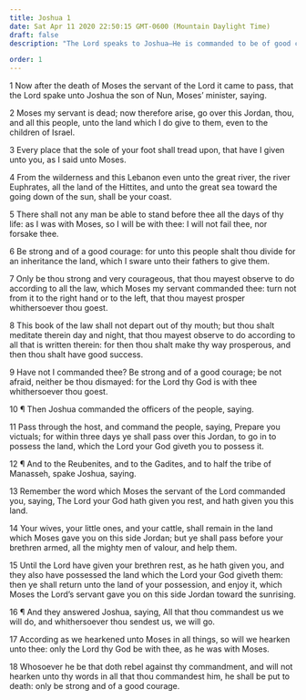 ```yaml
---
title: Joshua 1
date: Sat Apr 11 2020 22:50:15 GMT-0600 (Mountain Daylight Time)
draft: false
description: "The Lord speaks to Joshua—He is commanded to be of good courage, to meditate upon the law, and to keep the commandments—He prepares Israel to enter Canaan."

order: 1
---
```

    
1 Now after the death of Moses the servant of the Lord it came to pass, that the Lord spake unto Joshua the son of Nun, Moses’ minister, saying.

2 Moses my servant is dead; now therefore arise, go over this Jordan, thou, and all this people, unto the land which I do give to them, even to the children of Israel.

3 Every place that the sole of your foot shall tread upon, that have I given unto you, as I said unto Moses.

4 From the wilderness and this Lebanon even unto the great river, the river Euphrates, all the land of the Hittites, and unto the great sea toward the going down of the sun, shall be your coast.

5 There shall not any man be able to stand before thee all the days of thy life: as I was with Moses, so I will be with thee: I will not fail thee, nor forsake thee.

6 Be strong and of a good courage: for unto this people shalt thou divide for an inheritance the land, which I sware unto their fathers to give them.

7 Only be thou strong and very courageous, that thou mayest observe to do according to all the law, which Moses my servant commanded thee: turn not from it to the right hand or to the left, that thou mayest prosper whithersoever thou goest.

8 This book of the law shall not depart out of thy mouth; but thou shalt meditate therein day and night, that thou mayest observe to do according to all that is written therein: for then thou shalt make thy way prosperous, and then thou shalt have good success.

9 Have not I commanded thee? Be strong and of a good courage; be not afraid, neither be thou dismayed: for the Lord thy God is with thee whithersoever thou goest.

10 ¶ Then Joshua commanded the officers of the people, saying.

11 Pass through the host, and command the people, saying, Prepare you victuals; for within three days ye shall pass over this Jordan, to go in to possess the land, which the Lord your God giveth you to possess it.

12 ¶ And to the Reubenites, and to the Gadites, and to half the tribe of Manasseh, spake Joshua, saying.

13 Remember the word which Moses the servant of the Lord commanded you, saying, The Lord your God hath given you rest, and hath given you this land.

14 Your wives, your little ones, and your cattle, shall remain in the land which Moses gave you on this side Jordan; but ye shall pass before your brethren armed, all the mighty men of valour, and help them.

15 Until the Lord have given your brethren rest, as he hath given you, and they also have possessed the land which the Lord your God giveth them: then ye shall return unto the land of your possession, and enjoy it, which Moses the Lord’s servant gave you on this side Jordan toward the sunrising.

16 ¶ And they answered Joshua, saying, All that thou commandest us we will do, and whithersoever thou sendest us, we will go.

17 According as we hearkened unto Moses in all things, so will we hearken unto thee: only the Lord thy God be with thee, as he was with Moses.

18 Whosoever he be that doth rebel against thy commandment, and will not hearken unto thy words in all that thou commandest him, he shall be put to death: only be strong and of a good courage.
